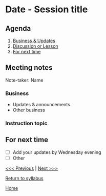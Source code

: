 # Date - Session title

## Agenda
1. [Business & Updates](#meeting-notes)
2. [Discussion or Lesson]()
3. [For next time](#for-next-time)

## Meeting notes
Note-taker: Name

### Business
- Updates & announcements
- Other business

### Instruction topic


## For next time
- [ ] Add your updates by Wednesday evening
- [ ] Other

[<<< Previous]() | [Next >>>]()

[Return to syllabus](/syllabus.md)

[Home](/README.md)
